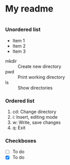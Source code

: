 # My readme
#
### Unordered list
- Item 1
- Item 2
- Item 3

<dl>
<dt>mkdir</dt>
<dd>Create new directory</dd>
<dt>pwd</dt>
<dd>Print working directory</dd>
<dt>ls</dt>
<dd>Show directories</dd>
</dl>



### Ordered list
1. cd: Change directory
2. i: Insert, editing mode
3. w: Write, save changes
4. q: Exit

### Checkboxes
- [ ] To do
- [x] To do

### 
